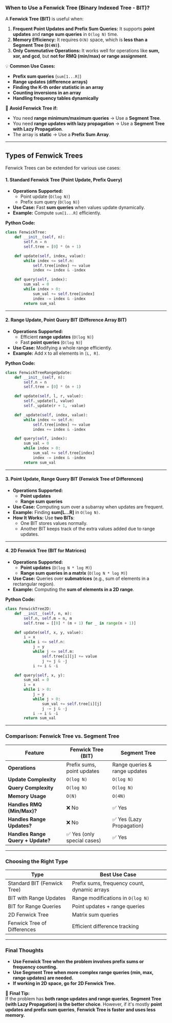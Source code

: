### **When to Use a Fenwick Tree (Binary Indexed Tree - BIT)?**
A **Fenwick Tree (BIT)** is useful when:
1. **Frequent Point Updates and Prefix Sum Queries:** It supports **point updates** and **range sum queries** in `O(log N)` time.
2. **Memory Efficiency:** It requires `O(N)` space, which is **less than a Segment Tree (`O(4N)`)**.
3. **Only Commutative Operations:** It works well for operations like **sum, xor, and gcd**, but **not for RMQ (min/max) or range assignment**.

💡 **Common Use Cases:**
- **Prefix sum queries** (`sum[1...R]`)
- **Range updates (difference arrays)**
- **Finding the K-th order statistic in an array**
- **Counting inversions in an array**
- **Handling frequency tables dynamically**

🛑 **Avoid Fenwick Tree if:**
- You need **range minimum/maximum queries** → Use a **Segment Tree**.
- You need **range updates with lazy propagation** → Use a **Segment Tree with Lazy Propagation**.
- The array is **static** → Use a **Prefix Sum Array**.

---

## **Types of Fenwick Trees**
Fenwick Trees can be extended for various use cases:

#### **1. Standard Fenwick Tree (Point Update, Prefix Query)**
   - **Operations Supported:** 
     - Point update (`O(log N)`)
     - Prefix sum query (`O(log N)`)
   - **Use Case:** Fast **sum queries** when values update dynamically.
   - **Example:** Compute `sum[1...R]` efficiently.

   **Python Code:**
   ```python
   class FenwickTree:
       def __init__(self, n):
           self.n = n
           self.tree = [0] * (n + 1)

       def update(self, index, value):
           while index <= self.n:
               self.tree[index] += value
               index += index & -index

       def query(self, index):
           sum_val = 0
           while index > 0:
               sum_val += self.tree[index]
               index -= index & -index
           return sum_val
   ```

---

#### **2. Range Update, Point Query BIT (Difference Array BIT)**
   - **Operations Supported:** 
     - Efficient **range updates** (`O(log N)`)
     - Fast **point queries** (`O(log N)`)
   - **Use Case:** Modifying a whole range efficiently.
   - **Example:** Add `X` to all elements in `[L, R]`.

   **Python Code:**
   ```python
   class FenwickTreeRangeUpdate:
       def __init__(self, n):
           self.n = n
           self.tree = [0] * (n + 1)

       def update(self, l, r, value):
           self._update(l, value)
           self._update(r + 1, -value)

       def _update(self, index, value):
           while index <= self.n:
               self.tree[index] += value
               index += index & -index

       def query(self, index):
           sum_val = 0
           while index > 0:
               sum_val += self.tree[index]
               index -= index & -index
           return sum_val
   ```

---

#### **3. Point Update, Range Query BIT (Fenwick Tree of Differences)**
   - **Operations Supported:** 
     - **Point updates**
     - **Range sum queries**
   - **Use Case:** Computing sum over a subarray when updates are frequent.
   - **Example:** Finding **sum[L...R]** in `O(log N)`.
   - **How It Works:** Use **two BITs**:
     - One BIT stores values normally.
     - Another BIT keeps track of the extra values added due to range updates.

---

#### **4. 2D Fenwick Tree (BIT for Matrices)**
   - **Operations Supported:** 
     - **Point updates** (`O(log N * log M)`)
     - **Range sum queries in a matrix** (`O(log N * log M)`)
   - **Use Case:** Queries over **submatrices** (e.g., sum of elements in a rectangular region).
   - **Example:** Computing the **sum of elements in a 2D range**.

   **Python Code:**
   ```python
   class FenwickTree2D:
       def __init__(self, n, m):
           self.n, self.m = n, m
           self.tree = [[0] * (m + 1) for _ in range(n + 1)]

       def update(self, x, y, value):
           i = x
           while i <= self.n:
               j = y
               while j <= self.m:
                   self.tree[i][j] += value
                   j += j & -j
               i += i & -i

       def query(self, x, y):
           sum_val = 0
           i = x
           while i > 0:
               j = y
               while j > 0:
                   sum_val += self.tree[i][j]
                   j -= j & -j
               i -= i & -i
           return sum_val
   ```

---

### **Comparison: Fenwick Tree vs. Segment Tree**
| Feature            | Fenwick Tree (BIT) | Segment Tree |
|--------------------|-------------------|--------------|
| **Operations**    | Prefix sums, point updates | Range queries & range updates |
| **Update Complexity** | `O(log N)` | `O(log N)` |
| **Query Complexity** | `O(log N)` | `O(log N)` |
| **Memory Usage**  | `O(N)` | `O(4N)` |
| **Handles RMQ (Min/Max)?** | ❌ No | ✅ Yes |
| **Handles Range Updates?** | ❌ No | ✅ Yes (Lazy Propagation) |
| **Handles Range Query + Update?** | ✅ Yes (only special cases) | ✅ Yes |

---

### **Choosing the Right Type**
| Type                        | Best Use Case |
|-----------------------------|--------------|
| Standard BIT (Fenwick Tree) | Prefix sums, frequency count, dynamic arrays |
| BIT with Range Updates      | Range modifications in `O(log N)` |
| BIT for Range Queries       | Point updates + range queries |
| 2D Fenwick Tree             | Matrix sum queries |
| Fenwick Tree of Differences | Efficient difference tracking |

---

### **Final Thoughts**
- **Use Fenwick Tree when the problem involves prefix sums or frequency counting.**
- **Use Segment Tree when more complex range queries (min, max, range updates) are needed.**
- **If working in 2D space, go for 2D Fenwick Tree.**

🚀 **Final Tip:**  
If the problem has **both range updates and range queries**, **Segment Tree (with Lazy Propagation) is the better choice**. However, if it's mostly **point updates and prefix sum queries**, **Fenwick Tree is faster and uses less memory.**